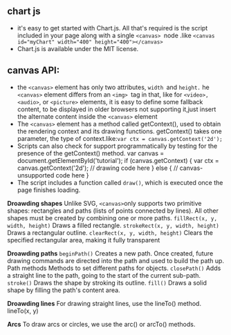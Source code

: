 ## chart js
 * it's easy to get started with Chart.js. All that's required is the script included in your page along with a single ```<canvas> ```node .like ```<canvas id="myChart" width="400" height="400"></canvas>```
* Chart.js is available under the MIT license.

## canvas API:
* the ```<canvas>``` element has only two attributes, ```width ```and ```height.```
he ```<canvas>``` element differs from an ```<img> ```tag in that, like for ```<video>, <audio>```, or ```<picture>``` elements, it is easy to define some fallback content, to be displayed in older browsers not supporting it,just insert the alternate content inside the ```<canvas>``` element
* The ```<canvas>``` element has a method called getContext(), used to obtain the rendering context and its drawing functions. getContext() takes one parameter, the type of context.like:```var ctx = canvas.getContext('2d');```
* Scripts can also check for support programmatically by testing for the presence of the getContext() method.
var canvas = document.getElementById('tutorial');
if (canvas.getContext) {
  var ctx = canvas.getContext('2d');
  // drawing code here
} else {
  // canvas-unsupported code here
}
* The script includes a function called ```draw()```, which is executed once the page finishes loading.

**Droawding shapes**
Unlike SVG, ```<canvas>```only supports two primitive shapes: rectangles and paths (lists of points connected by lines). All other shapes must be created by combining one or more paths.
```fillRect(x, y, width, height)```  Draws a filled rectangle.
```strokeRect(x, y, width, height)``` Draws a rectangular outline.
```clearRect(x, y, width, height)``` Clears the specified rectangular area, making it fully transparent

**Droawding paths**
```beginPath()```
Creates a new path. Once created, future drawing commands are directed into the path and used to build the path up.
Path methods
Methods to set different paths for objects.
```closePath()```
Adds a straight line to the path, going to the start of the current sub-path.
```stroke()```
Draws the shape by stroking its outline.
```fill()```
Draws a solid shape by filling the path's content area.

**Droawding lines**
For drawing straight lines, use the lineTo() method.
lineTo(x, y)

**Arcs**
To draw arcs or circles, we use the arc() or arcTo() methods.